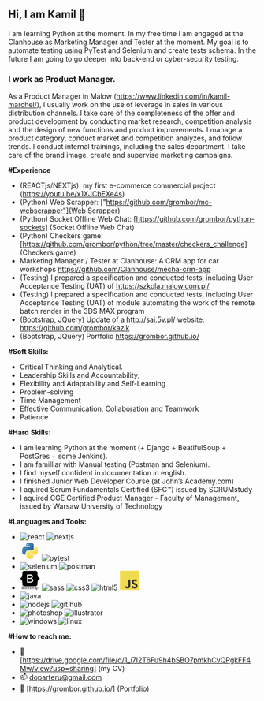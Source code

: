 ## Hi, I am Kamil 🤗
I am learning Python at the moment. In my free time I am engaged at the Clanhouse as Marketing Manager and Tester at the moment. My goal is to automate testing using PyTest and Selenium and create tests schema. In the future I am going to go deeper into back-end or cyber-security testing.

### I work as Product Manager. ###
As a Product Manager in Malow (https://www.linkedin.com/in/kamil-marchel/), I usually work on the use of leverage in sales in various distribution channels. I take care of the completeness of the offer and product development by conducting market research, competition analysis and the design of new functions and product improvements. I manage a product category, conduct market and competition analyzes, and follow trends. I conduct internal trainings, including the sales department. I take care of the brand image, create and supervise marketing campaigns.

<!--
**grombor/grombor** is a ✨ _special_ ✨ repository because its `README.md` (this file) appears on your GitHub profile.

Here are some ideas to get you started:

- 🔭 I’m currently working on ...
- 🌱 I’m currently learning ...
- 👯 I’m looking to collaborate on ...
- 🤔 I’m looking for help with ...
- 💬 Ask me about ...
- 📫 How to reach me: ...
- 😄 Pronouns: ...
- ⚡ Fun fact: ...
-->

**#Experience**
- (REACTjs/NEXTjs): my first e-commerce commercial project (https://youtu.be/x1XJCbEXe4s)
- (Python) Web Scrapper: ["https://github.com/grombor/mc-webscrapper"](Web Scrapper)
- (Python) Socket Offline Web Chat: [https://github.com/grombor/python-sockets] (Socket Offline Web Chat)
- (Python) Checkers game: [https://github.com/grombor/python/tree/master/checkers_challenge] (Checkers game)
- Marketing Manager / Tester at Clanhouse: A CRM app for car workshops https://github.com/Clanhouse/mecha-crm-app
- (Testing) I prepared a specification and conducted tests, including User Acceptance Testing (UAT) of https://szkola.malow.com.pl/
- (Testing) I prepared a specification and conducted tests, including User Acceptance Testing (UAT) of module automating the work of the remote batch render in the 3DS MAX program
- (Bootstrap, JQuery) Update of a http://sai.5v.pl/ website: https://github.com/grombor/kazik
- (Bootstrap, JQuery) Portfolio https://grombor.github.io/

**#Soft Skills:**
- Critical Thinking and Analytical.
- Leadership Skills and Accountability,
- Flexibility and Adaptability and Self-Learning
- Problem-solving
- Time Management
- Effective Communication, Collaboration and Teamwork
- Patience

**#Hard Skills:**
- I am learning Python at the moment (+ Django + BeatifulSoup + PostGres + some Jenkins).
- I am familliar with Manual testing (Postman and Selenium). 
- I find myself confident in documentation in english.
- I finished Junior Web Developer Course (at John’s Academy.com)
- I aquired Scrum Fundamentals Certified (SFC™) issued by SCRUMstudy 
- I aquired CGE Certified Product Manager - Faculty of Management, issued by Warsaw University of Technology

**#Languages and Tools:**
* <img src="https://cdn.jsdelivr.net/gh/devicons/devicon/icons/react/react-original.svg" alt="react" width="40" height="40" /> <img src="https://cdn.jsdelivr.net/gh/devicons/devicon/icons/nextjs/nextjs-original-wordmark.svg" alt="nextjs" width="40" height="40"  />
* <img src="https://github.com/devicons/devicon/blob/master/icons/python/python-original.svg" alt="python" width="40" height="40" /> <img src="https://cdn.jsdelivr.net/gh/devicons/devicon/icons/pytest/pytest-original-wordmark.svg" alt="pytest" width="40" height="40" />
* <img src="https://raw.githubusercontent.com/detain/svg-logos/780f25886640cef088af994181646db2f6b1a3f8/svg/selenium-logo.svg" alt="selenium" width="40" height="40"/> <img src="https://www.vectorlogo.zone/logos/getpostman/getpostman-icon.svg" alt="postman" width="40" height="40"/>
* <img src="https://raw.githubusercontent.com/devicons/devicon/master/icons/bootstrap/bootstrap-plain-wordmark.svg" alt="bootstrap" width="40" height="40"/> <img src="https://cdn.jsdelivr.net/gh/devicons/devicon/icons/sass/sass-original.svg" alt="sass" width="40" height="40"/> <img src="https://cdn.jsdelivr.net/gh/devicons/devicon/icons/css3/css3-original.svg" alt="css3" width="40" height="40"/> <img src="https://cdn.jsdelivr.net/gh/devicons/devicon/icons/html5/html5-original.svg" alt="html5" width="40" height="40"/> <img src="https://raw.githubusercontent.com/devicons/devicon/master/icons/javascript/javascript-original.svg" alt="javascript" width="40" height="40"/>
* <img src="https://cdn.jsdelivr.net/gh/devicons/devicon/icons/java/java-original.svg" alt="java" width="40" height="40" />
* <img src="https://cdn.jsdelivr.net/gh/devicons/devicon/icons/npm/npm-original-wordmark.svg" alt="nodejs" width="40" height="40"/> <img src="https://cdn.jsdelivr.net/gh/devicons/devicon/icons/github/github-original.svg"  alt="git hub" width="40" height="40"/>
* <img src="https://cdn.jsdelivr.net/gh/devicons/devicon/icons/photoshop/photoshop-line.svg" alt="photoshop" width="40" height="40" /> <img src="https://cdn.jsdelivr.net/gh/devicons/devicon/icons/illustrator/illustrator-line.svg" alt="illustrator" width="40" height="40" />
* <img src="https://cdn.jsdelivr.net/gh/devicons/devicon/icons/windows8/windows8-original.svg" alt="windows" width="40" height="40"/> <img src="https://cdn.jsdelivr.net/gh/devicons/devicon/icons/linux/linux-original.svg" alt="linux" width="40" height="40"/>
  

**#How to reach me:**
- 📃 [https://drive.google.com/file/d/1_i7I2T6Fu9h4bSBO7pmkhCvQPgkFF4Mw/view?usp=sharing] (my CV)
- 📫 doparteru@gmail.com
- 🔗 [https://grombor.github.io/] (Portfolio)
